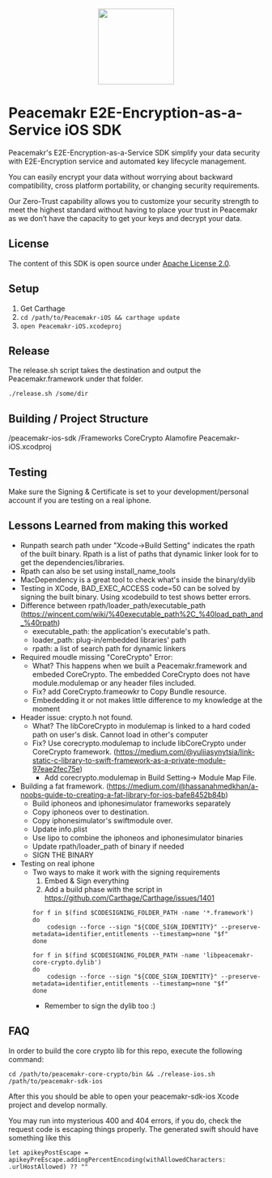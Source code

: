 <p align="center">
  <br>
    <img src="https://admin.peacemakr.io/p_logo.png" width="150"/>
  <br>
</p>

# Peacemakr E2E-Encryption-as-a-Service iOS SDK

Peacemakr's E2E-Encryption-as-a-Service SDK simplify your data security with E2E-Encryption service and automated key lifecycle management.

You can easily encrypt your data without worrying about backward compatibility, cross platform portability, or changing security requirements.

Our Zero-Trust capability allows you to customize your security strength to meet the highest standard without having to place your trust in Peacemakr as we don’t have the capacity to get your keys and decrypt your data.

## License

The content of this SDK is open source under [Apache License 2.0](https://github.com/peacemakr-io/peacemakr-python-sdk/blob/master/LICENSE).

## Setup

1. Get Carthage
2. `cd /path/to/Peacemakr-iOS && carthage update`
3. `open Peacemakr-iOS.xcodeproj`

## Release
The release.sh script takes the destination and output the Peacemakr.framework under that folder.

```
./release.sh /some/dir
```

## Building / Project Structure
/peacemakr-ios-sdk
    /Frameworks
        CoreCrypto
        Alamofire
    Peacemakr-iOS.xcodproj

## Testing
Make sure the Signing & Certificate is set to your development/personal account if you are testing on a real iphone.

## Lessons Learned from making this worked
- Runpath search path under "Xcode->Build Setting" indicates the rpath of the built binary. Rpath is a list of paths that dynamic linker look for to get the dependencies/libraries.
- Rpath can also be set using install_name_tools
- MacDependency is a great tool to check what's inside the binary/dylib
- Testing in XCode, BAD_EXEC_ACCESS code=50 can be solved by signing the built binary. Using xcodebuild to test shows better errors.
- Difference between rpath/loader_path/executable_path (https://wincent.com/wiki/%40executable_path%2C_%40load_path_and_%40rpath)
    - executable_path: the application's executable's path.
    - loader_path: plug-in/embedded libraries' path
    - rpath: a list of search path for dynamic linkers
- Required moudle missing "CoreCrypto" Error:
    - What? This happens when we built a Peacemakr.framework and embeded CoreCrypto. The embedded CoreCrypto does not have module.modulemap or any header files included.
    - Fix? add CoreCrypto.frameowkr to Copy Bundle resource.
    - Embededding it or not makes little difference to my knowledge at the moment
- Header issue: crypto.h not found.
    - What? The libCoreCrypto in modulemap is linked to a hard coded path on user's disk. Cannot load in other's computer
    - Fix? Use corecrypto.modulemap to include libCoreCrypto under CoreCrypto framework. (https://medium.com/@yuliiasynytsia/link-static-c-library-to-swift-framework-as-a-private-module-97eae2fec75e)
        - Add corecrypto.modulemap in Build Setting-> Module Map File.
- Building a fat framework. (https://medium.com/@hassanahmedkhan/a-noobs-guide-to-creating-a-fat-library-for-ios-bafe8452b84b)
    - Build iphoneos and iphonesimulator frameworks separately
    - Copy iphoneos over to destination.
    - Copy iphonesimulator's swiftmodule over.
    - Update info.plist
    - Use lipo to combine the iphoneos and iphonesimulator binaries
    - Update rpath/loader_path of binary if needed
    - SIGN THE BINARY
- Testing on real iphone
    - Two ways to make it work with the signing requirements
        1. Embed & Sign everything
        2. Add a build phase with the script in https://github.com/Carthage/Carthage/issues/1401
        ```
        for f in $(find $CODESIGNING_FOLDER_PATH -name '*.framework')
        do
            codesign --force --sign "${CODE_SIGN_IDENTITY}" --preserve-metadata=identifier,entitlements --timestamp=none "$f"
        done

        for f in $(find $CODESIGNING_FOLDER_PATH -name 'libpeacemakr-core-crypto.dylib')
        do
            codesign --force --sign "${CODE_SIGN_IDENTITY}" --preserve-metadata=identifier,entitlements --timestamp=none "$f"
        done
        ```
        - Remember to sign the dylib too :)

## FAQ

In order to build the core crypto lib for this repo, execute the following command:
```
cd /path/to/peacemakr-core-crypto/bin && ./release-ios.sh /path/to/peacemakr-sdk-ios
```

After this you should be able to open your peacemakr-sdk-ios Xcode project and develop normally.

You may run into mysterious 400 and 404 errors, if you do, check the request code is escaping things properly. The generated swift should have something like this
```
let apikeyPostEscape = apikeyPreEscape.addingPercentEncoding(withAllowedCharacters: .urlHostAllowed) ?? ""
```
